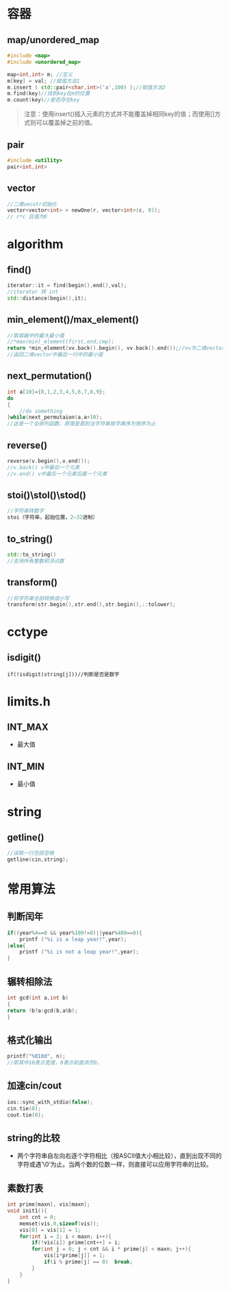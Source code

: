 # 容器
## map/unordered_map
```cpp
#include <map>
#include <unordered_map>

map<int,int> m; //定义
m[key] = val; //赋值方法1
m.insert ( std::pair<char,int>('a',100) );//赋值方法2
m.find(key)//找到key在m的位置
m.count(key)//是否存在key
```
> 注意：使用insert()插入元素的方式并不能覆盖掉相同key的值；而使用[]方式则可以覆盖掉之前的值。

## pair
```cpp
#include <utility>
pair<int,int> 	
```
## vector
```cpp
//二维vecotr初始化
vector<vector<int> > newOne(r, vector<int>(c, 0));
// r*c 且值为0
```

# algorithm
## find()
```cpp
iterator::it = find(begin(),end(),val);
//iterator 转 int
std::distance(begin(),it);
```
## min_element()/max_element()
```cpp
//取容器中的最大最小值
//*max(min)_element(first,end,cmp);
return *min_element(vv.back().begin(), vv.back().end());//vv为二维vector
//返回二维vector中最后一行中的最小值
```

## next_permutation()
```cpp
int a[10]={0,1,2,3,4,5,6,7,8,9};
do
{
	//do something
}while(next_permutaion(a,a+10);
//这是一个全排列函数，原理是直到当字符串按字典序为倒序为止
```

## reverse()
```cpp
reverse(v.begin(),v.end());
//v.back() v中最后一个元素
//v.end() v中最后一个元素后面一个元素
```
## stoi()\stol()\stod()
```cpp
//字符串转数字
stoi（字符串，起始位置，2~32进制）
````

## to_string()
```cpp
std::to_string()
//支持所有整数和浮点数
```

## transform()
```cpp
//将字符串全部转换成小写
transform(str.begin(),str.end(),str.begin(),::tolower);
```

# cctype
## isdigit()
```
if(!isdigit(string[j]))//判断是否是数字
```

# limits.h
## INT_MAX 
* 最大值
## INT_MIN
* 最小值

# string
## getline()
```cpp
//读取一行包括空格
getline(cin,string);
```

# 常用算法
## 判断闰年
```cpp
if((year%4==0 && year%100!=0)||year%400==0){
    printf ("%i is a leap year!",year);
}else{
    printf ("%i is not a leap year!",year);
}
```

## 辗转相除法
```cpp
int gcd(int a,int b)
{
return !b?a:gcd(b,a%b);
}
```

## 格式化输出
```cpp
printf("%010d", n);
//即其中10表示宽度，0表示前面添充0。
```

## 加速cin/cout
```cpp
ios::sync_with_stdio(false);
cin.tie(0);
cout.tie(0);
```

## string的比较
* 两个字符串自左向右逐个字符相比（按ASCII值大小相比较），直到出现不同的字符或遇’\0’为止。当两个数的位数一样，则直接可以应用字符串的比较。

## 素数打表
```cpp
int prime[maxn], vis[maxn];
void init1(){
	int cnt = 0;
	memset(vis,0,sizeof(vis));
	vis[0] = vis[1] = 1;
	for(int i = 2; i < maxn; i++){
	    if(!vis[i]) prime[cnt++] = i;
	    for(int j = 0; j < cnt && i * prime[j] < maxn; j++){
	        vis[i*prime[j]] = 1;
	        if(i % prime[j] == 0)  break;
	    }
	}
}
```











